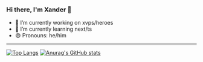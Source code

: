 ### Hi there, I'm Xander 👋
- 🔭 I’m currently working on xvps/heroes
- 🌱 I’m currently learning next/ts
- 😄 Pronouns: he/him

---

[![Top Langs](https://github-readme-stats.vercel.app/api/top-langs/?username=XanderG2&theme=dark)](https://github.com/anuraghazra/github-readme-stats)
[![Anurag's GitHub stats](https://github-readme-stats.vercel.app/api?username=xanderg2&theme=dark)](https://github.com/anuraghazra/github-readme-stats)
